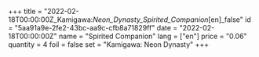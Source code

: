 +++
title = "2022-02-18T00:00:00Z_Kamigawa:_Neon_Dynasty_Spirited_Companion_[en]_false"
id = "5aa91a9e-2fe2-43bc-aa9c-cfb8a71829ff"
date = "2022-02-18T00:00:00Z"
name = "Spirited Companion"
lang = ["en"]
price = "0.06"
quantity = 4
foil = false
set = "Kamigawa: Neon Dynasty"
+++
